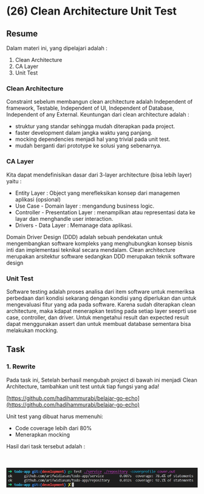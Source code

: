 # (26) Clean Architecture Unit Test

## Resume
Dalam materi ini, yang dipelajari adalah :
1. Clean Architecture
2. CA Layer
3. Unit Test

### Clean Architecture
Constraint sebelum membangun clean architecture adalah Independent of framework, Testable, Independent of UI, Independent of Database, Independent of any External. Keuntungan dari clean architecture adalah :
- struktur yang standar sehingga mudah diterapkan pada project.
- faster development dalam jangka waktu yang panjang.
- mocking dependencies menjadi hal yang trivial pada unit test.
- mudah berganti dari prototype ke solusi yang sebenarnya.

### CA Layer
Kita dapat mendefinisikan dasar dari 3-layer architecture (bisa lebih layer) yaitu :
- Entity Layer : Object yang merefleksikan konsep dari managemen aplikasi (opsional)
- Use Case - Domain layer : mengandung business logic.
- Controller - Presentation Layer : menampilkan atau representasi data ke layar dan menghandle user interaction.
- Drivers - Data Layer : Memanage data aplikasi.

Domain Driver Design (DDD) adalah sebuah pendekatan untuk mengembangkan software kompleks yang menghubungkan konsep bisnis inti dan implementasi teknikal secara mendalam. Clean architecture merupakan arsitektur software sedangkan DDD merupakan teknik software design

### Unit Test
Software testing adalah proses analisa dari item software untuk memeriksa perbedaan dari kondisi sekarang dengan kondisi yang diperlukan dan untuk mengevaluasi fitur yang ada pada software. Karena sudah diterapkan clean architecture, maka kdapat menerapkan testing pada setiap layer seeprti use case, controller, dan driver. Untuk mengetahui result dan expected result dapat menggunakan assert dan untuk membuat database sementara bisa melakukan mocking.

## Task
### 1. Rewrite
Pada task ini, Setelah berhasil mengubah project di bawah ini menjadi Clean Architecture, tambahkan unit test untuk tiap fungsi yang ada!

[https://github.com/hadihammurabi/belajar-go-echo](https://github.com/hadihammurabi/belajar-go-echo)

Unit test yang dibuat harus memenuhi:
- Code coverage lebih dari 80%
- Menerapkan mocking

Hasil dari task tersebut adalah :

<br><br><img src="./screenshots/hasil.jpg" width="700">